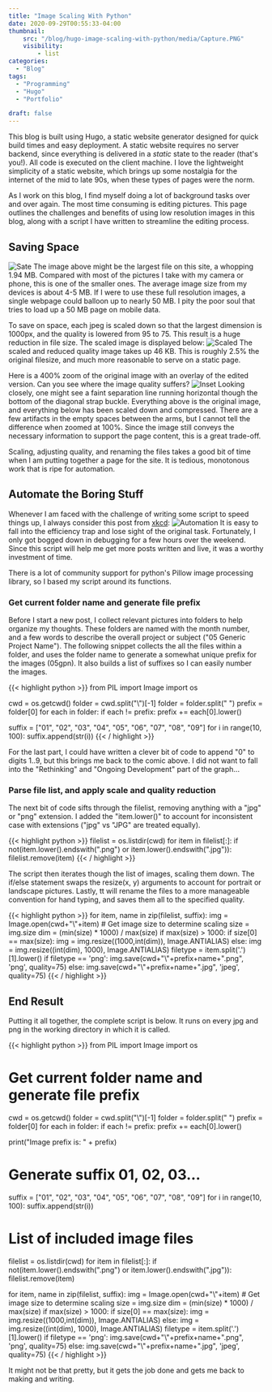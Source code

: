 ```yaml
---
title: "Image Scaling With Python"
date: 2020-09-29T00:55:33-04:00
thumbnail: 
    src: "/blog/hugo-image-scaling-with-python/media/Capture.PNG"
    visibility:
        - list
categories:
  - "Blog"
tags:
  - "Programming"
  - "Hugo"
  - "Portfolio"

draft: false
---
```


This blog is built using Hugo, a static website generator designed for quick build times and easy deployment. A static website requires no server backend, since everything is delivered in a *static* state to the reader (that's you!). All code is executed on the client machine. I love the lightweight simplicity of a static website, which brings up some nostalgia for the internet of the mid to late 90s, when these types of pages were the norm.

As I work on this blog, I find myself doing a lot of background tasks over and over again. The most time consuming is editing pictures. This page outlines the challenges and benefits of using low resolution images in this blog, along with a script I have written to streamline the editing process.

## Saving Space
![Sate](media/FullWithInset.jpg#center)
The image above might be the largest file on this site, a whopping 1.94 MB. Compared with most of the pictures I take with my camera or phone, this is one of the smaller ones. The average image size from my devices is about 4-5 MB. If I were to use these full resolution images, a single webpage could balloon up to nearly 50 MB. I pity the poor soul that tries to load up a 50 MB page on mobile data.

To save on space, each jpeg is scaled down so that the largest dimension is 1000px, and the quality is lowered from 95 to 75. This result is a huge reduction in file size. The scaled image is displayed below:
![Scaled](media/Scaled.jpg#center)
The scaled and reduced quality image takes up 46 KB. This is roughly 2.5% the original filesize, and much more reasonable to serve on a static page.

Here is a 400% zoom of the original image with an overlay of the edited version. Can you see where the image quality suffers?
![Inset](media/InsetZoom.jpg#center)
Looking closely, one might see a faint separation line running horizontal though the bottom of the diagonal strap buckle. Everything above is the original image, and everything below has been scaled down and compressed. There are a few artifacts in the empty spaces between the arms, but I cannot tell the difference when zoomed at 100%. Since the image still conveys the necessary information to support the page content, this is a great trade-off.

Scaling, adjusting quality, and renaming the files takes a good bit of time when I am putting together a page for the site. It is tedious, monotonous work that is ripe for automation. 

## Automate the Boring Stuff
Whenever I am faced with the challenge of writing some script to speed things up, I always consider this post from [xkcd](http://www.xkcd.com/):
![Automation](https://imgs.xkcd.com/comics/automation.png#center)
It is easy to fall into the efficiency trap and lose sight of the original task. Fortunately, I only got bogged down in debugging for a few hours over the weekend. Since this script will help me get more posts written and live, it was a worthy investment of time.

There is a lot of community support for python's Pillow image processing library, so I based my script around its functions.

### Get current folder name and generate file prefix
Before I start a new post, I collect relevant pictures into folders to help organize my thoughts. These folders are named with the month number, and a few words to describe the overall project or subject ("05 Generic Project Name"). The following snippet collects the all the files within a folder, and uses the folder name to generate a somewhat unique prefix for the images (05gpn). It also builds a list of suffixes so I can easily number the images.

{{< highlight python >}}
from PIL import Image
import os

cwd = os.getcwd()
folder = cwd.split("\\")[-1]
folder = folder.split(" ")
prefix = folder[0]
for each in folder:
    if each != prefix:
        prefix += each[0].lower()

suffix = ["01", "02", "03", "04", "05", "06", "07", "08", "09"]
for i in range(10, 100):
    suffix.append(str(i))
{{< / highlight >}}

For the last part, I could have written a clever bit of code to append "0" to digits 1..9, but this brings me back to the comic above. I did not want to fall into the "Rethinking" and "Ongoing Development" part of the graph...

### Parse file list, and apply scale and quality reduction
The next bit of code sifts through the filelist, removing anything with a "jpg" or "png" extension. I added the "item.lower()" to account for inconsistent case with extensions ("jpg" vs "JPG" are treated equally).

{{< highlight python >}}
filelist = os.listdir(cwd)
for item in filelist[:]:
    if not(item.lower().endswith(".png") or item.lower().endswith(".jpg")):
            filelist.remove(item)
{{< / highlight >}}

The script then iterates though the list of images, scaling them down. The if/else statement swaps the resize(x, y) arguments to account for portrait or landscape pictures. Lastly, tt will rename the files to a more manageable convention for hand typing, and saves them all to the specified quality.

{{< highlight python >}}
for item, name in zip(filelist, suffix):
    img = Image.open(cwd+"\\"+item)
    # Get image size to determine scaling
    size = img.size
    dim = (min(size) * 1000) / max(size)
    if max(size) > 1000:
        if size[0] == max(size):
            img = img.resize((1000,int(dim)), Image.ANTIALIAS)
        else:
            img = img.resize((int(dim), 1000), Image.ANTIALIAS)
    filetype = item.split('.')[1].lower()
    if filetype == 'png':
        img.save(cwd+"\\"+prefix+name+".png", 'png', quality=75)
    else:
        img.save(cwd+"\\"+prefix+name+".jpg", 'jpeg', quality=75)
{{< / highlight >}}

## End Result
Putting it all together, the complete script is below. It runs on every jpg and png in the working directory in which it is called.

{{< highlight python >}}
from PIL import Image
import os

# Get current folder name and generate file prefix
cwd = os.getcwd()
folder = cwd.split("\\")[-1]
folder = folder.split(" ")
prefix = folder[0]
for each in folder:
    if each != prefix:
        prefix += each[0].lower()

print("Image prefix is: " + prefix)

# Generate suffix 01, 02, 03...
suffix = ["01", "02", "03", "04", "05", "06", "07", "08", "09"]
for i in range(10, 100):
    suffix.append(str(i))

# List of included image files
filelist = os.listdir(cwd)
for item in filelist[:]:
    if not(item.lower().endswith(".png") or item.lower().endswith(".jpg")):
            filelist.remove(item)

for item, name in zip(filelist, suffix):
    img = Image.open(cwd+"\\"+item)
    # Get image size to determine scaling
    size = img.size
    dim = (min(size) * 1000) / max(size)
    if max(size) > 1000:
        if size[0] == max(size):
            img = img.resize((1000,int(dim)), Image.ANTIALIAS)
        else:
            img = img.resize((int(dim), 1000), Image.ANTIALIAS)
    filetype = item.split('.')[1].lower()
    if filetype == 'png':
        img.save(cwd+"\\"+prefix+name+".png", 'png', quality=75)
    else:
        img.save(cwd+"\\"+prefix+name+".jpg", 'jpeg', quality=75)
{{< / highlight >}}

It might not be that pretty, but it gets the job done and gets me back to making and writing.